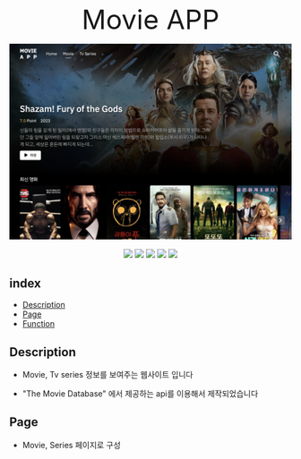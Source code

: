 <div align="center">
<font size="8">Movie APP</font>
</div>

<p align="center">
  <img src="./public/imgs/readme/main.png">
</p>
<div align="center">
<img src="https://img.shields.io/badge/next.js-000000?style=for-the-badge&logo=next.js&logoColor=white">
<img src="https://img.shields.io/badge/typescript-3178C6?style=for-the-badge&logo=typescript&logoColor=white">
<img src="https://img.shields.io/badge/react query-FF4154?style=for-the-badge&logo=react query&logoColor=white">
<img src="https://img.shields.io/badge/styled components-DB7093?style=for-the-badge&logo=styled components&logoColor=white">
<img src="https://img.shields.io/badge/recoil-3578E5?style=for-the-badge&logo=recoil&logoColor=white">
</div>

## index

- [Description](#description)
- [Page](#page)
- [Function](#Function)

## Description

- Movie, Tv series 정보를 보여주는 웹사이트 입니다

- "The Movie Database" 에서 제공하는 api를 이용해서 제작되었습니다

## Page

- Movie, Series 페이지로 구성
